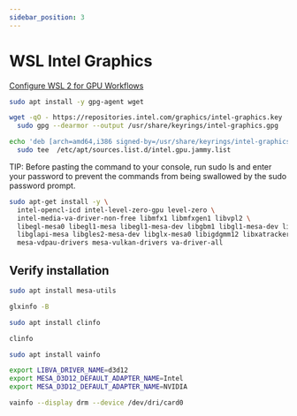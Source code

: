 ```yaml
---
sidebar_position: 3
---
```


# WSL Intel Graphics

[Configure WSL 2 for GPU Workflows](https://www.intel.com/content/www/us/en/docs/oneapi/installation-guide-linux/2025-0/configure-wsl-2-for-gpu-workflows.html)

```bash
sudo apt install -y gpg-agent wget
```

```bash
wget -qO - https://repositories.intel.com/graphics/intel-graphics.key |
  sudo gpg --dearmor --output /usr/share/keyrings/intel-graphics.gpg
```

```bash
echo 'deb [arch=amd64,i386 signed-by=/usr/share/keyrings/intel-graphics.gpg] https://repositories.intel.com/graphics/ubuntu jammy arc' | \
  sudo tee  /etc/apt/sources.list.d/intel.gpu.jammy.list
```

TIP: Before pasting the command to your console, run sudo ls and enter your password to prevent the commands from being swallowed by the sudo password prompt.

```bash
sudo apt-get install -y \
  intel-opencl-icd intel-level-zero-gpu level-zero \
  intel-media-va-driver-non-free libmfx1 libmfxgen1 libvpl2 \
  libegl-mesa0 libegl1-mesa libegl1-mesa-dev libgbm1 libgl1-mesa-dev libgl1-mesa-dri \
  libglapi-mesa libgles2-mesa-dev libglx-mesa0 libigdgmm12 libxatracker2 mesa-va-drivers \
  mesa-vdpau-drivers mesa-vulkan-drivers va-driver-all
```

## Verify installation

```bash
sudo apt install mesa-utils
```

```bash
glxinfo -B
```

```bash
sudo apt install clinfo
```

```bash
clinfo
```

```bash
sudo apt install vainfo
```

```bash
export LIBVA_DRIVER_NAME=d3d12
export MESA_D3D12_DEFAULT_ADAPTER_NAME=Intel
export MESA_D3D12_DEFAULT_ADAPTER_NAME=NVIDIA
```

```bash
vainfo --display drm --device /dev/dri/card0
```
